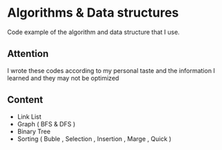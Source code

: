 # Algorithms & Data structures
Code example of the algorithm and data structure that I use.
## Attention 
I wrote these codes according to my personal taste and the information I learned and they may not be optimized

## Content
* Link List
* Graph ( BFS & DFS )
* Binary Tree
* Sorting ( Buble , Selection , Insertion , Marge , Quick )

